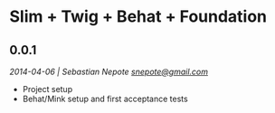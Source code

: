 # Slim + Twig + Behat + Foundation

## 0.0.1
*2014-04-06 | Sebastian Nepote <snepote@gmail.com>*

- Project setup
- Behat/Mink setup and first acceptance tests